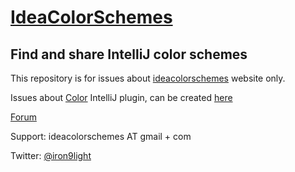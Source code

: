 [IdeaColorSchemes](http://ideacolorschemes.com)
==================

Find and share IntelliJ color schemes
-------------------------------------

This repository is for issues about [ideacolorschemes](http://ideacolorschemes.com) website only.

Issues about [Color](http://plugins.intellij.net/plugin/?idea&id=6892) IntelliJ plugin, can be created [here](https://github.com/iron9light/ideacolorschemes-plugin/issues)

[Forum](https://groups.google.com/forum/?fromgroups#!forum/ideacolorschemes)

Support: ideacolorschemes AT gmail + com

Twitter: [@iron9light](https://twitter.com/iron9light)
